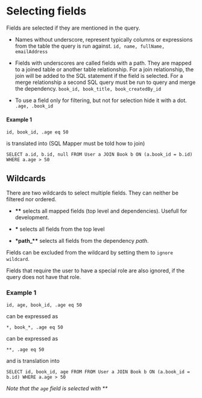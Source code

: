 # Selecting fields

Fields are selected if they are mentioned in the query. 

- Names without underscore, represent typically columns or expressions from the table the query is run against. `id, name, fullName, emailAddress`

- Fields with underscores are called fields with a path. They are mapped to a joined table or another table relationship. For a join relationship, the join will be added to the SQL statement if the field is selected. For a merge relationship a second SQL query must be run to query and merge the dependency. `book_id, book_title, book_createdBy_id`

- To use a field only for filtering, but not for selection hide it with a dot. `.age, .book_id`

#### Example 1
    id, book_id, .age eq 50
 
 is translated into (SQL Mapper must be told how to join)
 
    SELECT a.id, b.id, null FROM User a JOIN Book b ON (a.book_id = b.id) WHERE a.age > 50

## Wildcards
There are two wildcards to select multiple fields. They can neither be filtered nor ordered.

- __**__ selects all mapped fields (top level and dependencies). Usefull for development.
- __*__ selects all fields from the top level

- __*path\_**__ selects all fields from the dependency _path_.

Fields can be excluded from the wildcard by setting them to `ignore wildcard`. 

Fields that require the user to have a special role are also ignored, if the query does not have that role.


### Example 1

`id, age, book_id, .age eq 50`

can be expressed as

`*, book_*, .age eq 50`

can be expressed as

`**, .age eq 50`
 
 and is translation into
 
`SELECT id, book_id, age FROM FROM User a JOIN Book b ON (a.book_id = b.id) WHERE a.age > 50`
 
_Note that the `age` field is selected with **_
 
